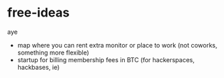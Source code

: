 # free-ideas
aye

* map where you can rent extra monitor or place to work (not coworks, something more flexible)
* startup for billing membership fees in BTC (for hackerspaces, hackbases, ie)
